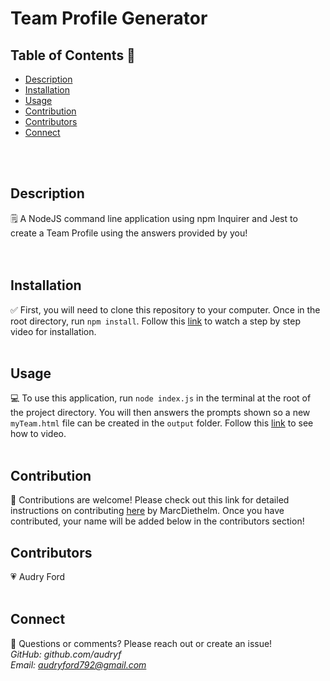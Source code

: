 # Team Profile Generator

## Table of Contents 👀<br>
- [Description](#description)
- [Installation](#installation)
- [Usage](#usage)
- [Contribution](#contribution)
- [Contributors](#contributors)
- [Connect](#connect)
<br>
<br>

## Description
🗒
A NodeJS command line application using npm Inquirer and Jest to create a Team Profile using the answers provided by you!  
<br>
<br>

## Installation
✅
First, you will need to clone this repository to your computer. Once in the root directory, run  `npm install`. Follow this [link](https://drive.google.com/file/d/1YX-S1O8JR2WJw4UGo8f7LfJCwHz7IRZ6/view) to watch a step by step video for installation.
<br>
<br>

## Usage
💻
To use this application, run  `node index.js` in the terminal at the root of the project directory. You will then answers the prompts shown so a new `myTeam.html` file can be created in the `output` folder. Follow this [link](https://drive.google.com/file/d/1klERvaX95argNS7heJ26rqfRw2Yf8vSo/view) to see how to video.
<br>
<br>

## Contribution
👥
Contributions are welcome! Please check out this link for detailed instructions on contributing [here](https://github.com/MarcDiethelm/contributing/blob/master/README.md) by MarcDiethelm. Once you have contributed, your name will be added below in the contributors section!
<br>

## Contributors
💗
Audry Ford 
<br>
<br>

## Connect
📧
Questions or comments? Please reach out or create an issue!
<br>
*GitHub: github.com/audryf*<br>
*Email: audryford792@gmail.com*

